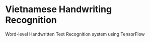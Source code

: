 # Vietnamese Handwriting Recognition
Word-level Handwritten Text Recognition system using TensorFlow
